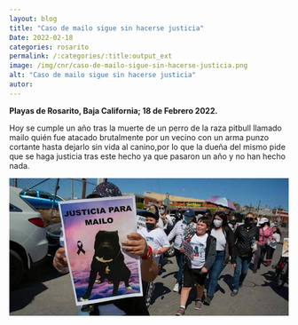 ```yaml
---
layout: blog
title: "Caso de mailo sigue sin hacerse justicia"
Date: 2022-02-18
categories: rosarito
permalink: /:categories/:title:output_ext
image: /img/cnr/caso-de-mailo-sigue-sin-hacerse-justicia.png
alt: "Caso de mailo sigue sin hacerse justicia"
autor:
---
```


**Playas de Rosarito, Baja California; 18 de Febrero 2022.** 

Hoy se cumple un año tras la muerte de un perro de la raza pitbull llamado mailo quién fue atacado brutalmente por un vecino con un arma punzo cortante hasta dejarlo sin vida al canino,por lo que la dueña del mismo pide que se haga justicia tras este hecho ya que pasaron un año y no han hecho nada.

<div id="carouselExampleSlidesOnly" class="carousel slide" data-ride="carousel">
  <div class="carousel-inner">
    <div class="carousel-item active">
       <img class="d-block w-100" src="/img/cnr/caso-de-mailo-sigue-sin-hacerse-justicia.png" loading="lazy"  alt="Caso de mailo sigue sin hacerse justicia">
    </div>
  </div>
</div>